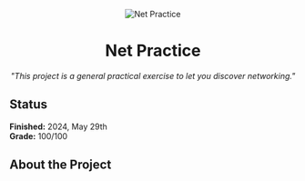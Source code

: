 <p align="center">
  <img src="https://github.com/thaisnishimoto/42-project-badges/blob/main/badges/netpracticee.png" alt="Net Practice"/>
</p>

<h1 align=center>
	<b>Net Practice</b>
</h1>

<p align="center"><i>"This project is a general practical exercise to let you discover networking."</i></p>  

<h2>
 Status
</h2>

**Finished:**  2024, May 29th <br>
**Grade:** 100/100

<h2>
About the Project
</h2>
